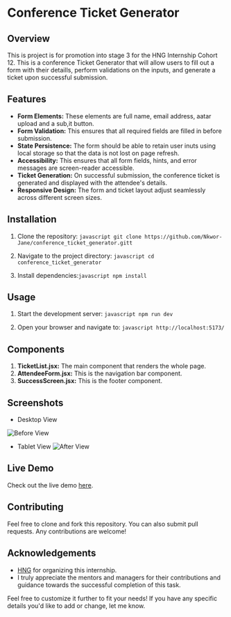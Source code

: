 # Conference Ticket Generator

## Overview

This is project is for promotion into stage 3 for the HNG Internship Cohort 12. This is a conference Ticket Generator that will allow users to fill out a form with their detaills, perform validations on the inputs, and generate a ticket upon successful submission.

## Features

- **Form Elements:** These elements are full name, email address, aatar upload and a sub,it button.
- **Form Validation:** This ensures that all required fields are filled in before submission.
- **State Persistence:** The form should be able to retain user inuts using local storage so that the data is not lost on page refresh.
- **Accessibility:** This ensures that all form fields, hints, and error messages are screen-reader accessible.
- **Ticket Generation:** On successful submission, the conference ticket is generated and displayed with the attendee's details.
- **Responsive Design:** The form and ticket layout adjust seamlessly across different screen sizes.

## Installation

1. Clone the repository: ```javascript git clone https://github.com/Nkwor-Jane/conference_ticket_generator.gitt```

2. Navigate to the project directory: ```javascript cd conference_ticket_generator```

3. Install dependencies:```javascript npm install```

## Usage

1. Start the development server: ```javascript npm run dev```

2. Open your browser and navigate to: ```javascript http://localhost:5173/```

## Components

1. **TicketList.jsx:** The main component that renders the whole page.
2. **AttendeeForm.jsx:** This is the navigation bar component.
3. **SuccessScreen.jsx:** This is the footer component.

## Screenshots

- Desktop View
  
![Before View]()

- Tablet View
![After View]()

## Live Demo

Check out the live demo [here]().

## Contributing

Feel free to clone and fork this repository. You can also submit pull requests. Any contributions are welcome!

## Acknowledgements

- [HNG](https://hng.tech/internship) for organizing this internship.
- I truly appreciate the mentors and managers for their contributions and guidance towards the successful completion of this task.

Feel free to customize it further to fit your needs! If you have any specific details you'd like to add or change, let me know.
